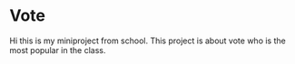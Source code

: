 # Vote
Hi this is my miniproject from school.
This project is about vote who is the most popular in the class.

